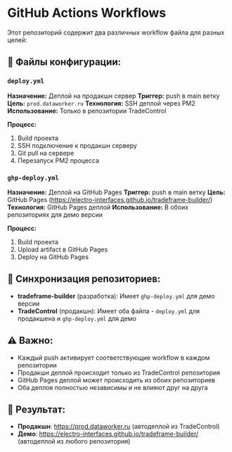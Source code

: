 # GitHub Actions Workflows

Этот репозиторий содержит два различных workflow файла для разных целей:

## 📁 Файлы конфигурации:

### `deploy.yml`
**Назначение:** Деплой на продакшн сервер
**Триггер:** push в main ветку
**Цель:** `prod.dataworker.ru`
**Технология:** SSH деплой через PM2
**Использование:** Только в репозитории TradeControl

**Процесс:**
1. Build проекта
2. SSH подключение к продакшн серверу
3. Git pull на сервере
4. Перезапуск PM2 процесса

### `ghp-deploy.yml`
**Назначение:** Деплой на GitHub Pages
**Триггер:** push в main ветку
**Цель:** GitHub Pages (https://electro-interfaces.github.io/tradeframe-builder/)
**Технология:** GitHub Pages деплой
**Использование:** В обоих репозиториях для демо версии

**Процесс:**
1. Build проекта
2. Upload artifact в GitHub Pages
3. Deploy на GitHub Pages

## 🔄 Синхронизация репозиториев:

- **tradeframe-builder** (разработка): Имеет `ghp-deploy.yml` для демо версии
- **TradeControl** (продакшн): Имеет оба файла - `deploy.yml` для продакшена и `ghp-deploy.yml` для демо

## ⚠️ Важно:

- Каждый push активирует соответствующие workflow в каждом репозитории
- Продакшн деплой происходит только из TradeControl репозитория
- GitHub Pages деплой может происходить из обоих репозиториев
- Оба деплоя полностью независимы и не влияют друг на друга

## 🚀 Результат:

- **Продакшн**: https://prod.dataworker.ru (автодеплой из TradeControl)
- **Демо**: https://electro-interfaces.github.io/tradeframe-builder/ (автодеплой из любого репозитория)
